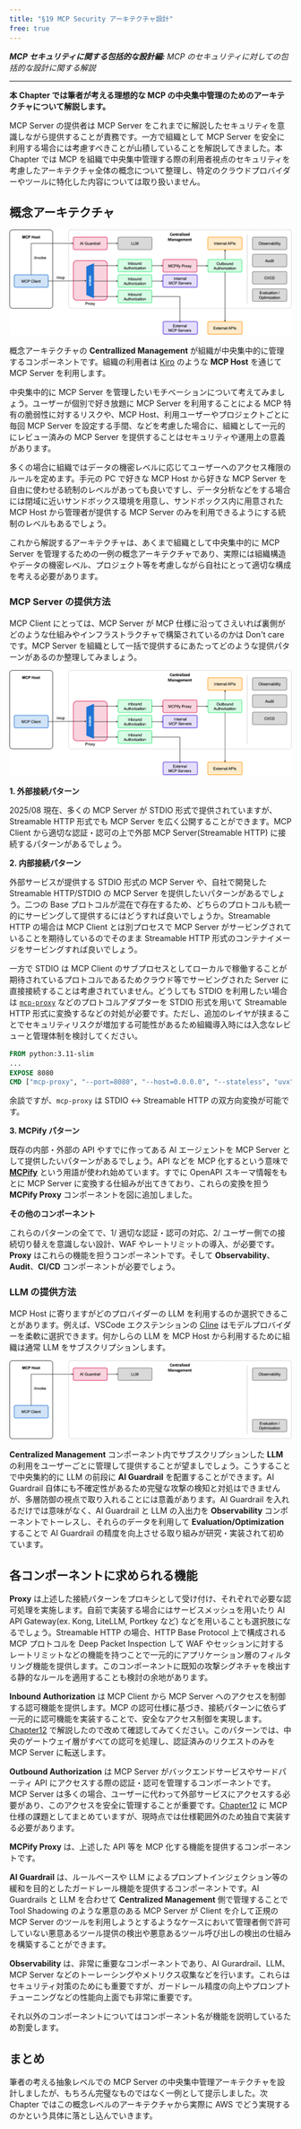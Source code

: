 ```yaml
---
title: "§19 MCP Security アーキテクチャ設計"
free: true
---
```


___MCP セキュリティに関する包括的な設計編:___ _MCP のセキュリティに対しての包括的な設計に関する解説_

---

**本 Chapter では筆者が考える理想的な MCP の中央集中管理のためのアーキテクチャについて解説します。** 

MCP Server の提供者は MCP Server をこれまでに解説したセキュリティを意識しながら提供することが責務です。一方で組織として MCP Server を安全に利用する場合には考慮すべきことが山積していることを解説してきました。本 Chapter では MCP を組織で中央集中管理する際の利用者視点のセキュリティを考慮したアーキテクチャ全体の概念について整理し、特定のクラウドプロバイダーやツールに特化した内容については取り扱いません。

## 概念アーキテクチャ

![190101](/images/books/security-of-the-mcp/fig_c19_s01_01.png)

概念アーキテクチャの **Centrallized Management** が組織が中央集中的に管理するコンポーネントです。組織の利用者は [Kiro](https://aws.amazon.com/jp/blogs/news/introducing-kiro/) のような **MCP Host** を通じて MCP Server を利用します。

中央集中的に MCP Server を管理したいモチベーションについて考えてみましょう。ユーザーが個別で好き放題に MCP Server を利用することによる MCP 特有の脆弱性に対するリスクや、MCP Host、利用ユーザーやプロジェクトごとに毎回 MCP Server を設定する手間、などを考慮した場合に、組織として一元的にレビュー済みの MCP Server を提供することはセキュリティや運用上の意義があります。

多くの場合に組織ではデータの機密レベルに応じてユーザーへのアクセス権限のルールを定めます。手元の PC で好きな MCP Host から好きな MCP Server を自由に使わせる統制のレベルがあっても良いですし、データ分析などをする場合には閉域に近いサンドボックス環境を用意し、サンドボックス内に用意された MCP Host から管理者が提供する MCP Server のみを利用できるようにする統制のレベルもあるでしょう。

これから解説するアーキテクチャは、あくまで組織として中央集中的に MCP Server を管理するための一例の概念アーキテクチャであり、実際には組織構造やデータの機密レベル、プロジェクト等を考慮しながら自社にとって適切な構成を考える必要があります。

### MCP Server の提供方法

MCP Client にとっては、MCP Server が MCP 仕様に沿ってさえいれば裏側がどのような仕組みやインフラストラクチャで構築されているのかは  Don't care です。MCP Server を組織として一括で提供するにあたってどのような提供パターンがあるのか整理してみましょう。

![190102](/images/books/security-of-the-mcp/fig_c19_s01_02.png)

**1. 外部接続パターン**

2025/08 現在、多くの MCP Server が STDIO 形式で提供されていますが、Streamable HTTP 形式でも MCP Server を広く公開することができます。MCP Client から適切な認証・認可の上で外部 MCP Server(Streamable HTTP) に接続するパターンがあるでしょう。

**2. 内部接続パターン**

外部サービスが提供する STDIO 形式の MCP Server や、自社で開発した Streamable HTTP/STDIO の MCP Server を提供したいパターンがあるでしょう。二つの Base プロトコルが混在で存在するため、どちらのプロトコルも統一的にサービングして提供するにはどうすれば良いでしょうか。Streamable HTTP の場合は MCP Client とは別プロセスで MCP Server がサービングされていることを期待しているのでそのまま Streamable HTTP 形式のコンテナイメージをサービングすれば良いでしょう。

一方で STDIO は MCP Client のサブプロセスとしてローカルで稼働することが期待されているプロトコルであるためクラウド等でサービングされた Server に直接接続することは考慮されていません。どうしても STDIO を利用したい場合は [`mcp-proxy`](https://github.com/sparfenyuk/mcp-proxy) などのプロトコルアダプターを STDIO 形式を用いて Streamable HTTP 形式に変換するなどの対処が必要です。ただし、追加のレイヤが挟まることでセキュリティリスクが増加する可能性があるため組織導入時には入念なレビューと管理体制を検討してください。

```Dockerfile
FROM python:3.11-slim
...
EXPOSE 8080
CMD ["mcp-proxy", "--port=8080", "--host=0.0.0.0", "--stateless", "uvx", "mcp-server-fetch"]
```

余談ですが、`mcp-proxy` は STDIO ↔︎ Streamable HTTP の双方向変換が可能です。

**3. MCPify パターン**

既存の内部・外部の API やすでに作ってある AI エージェントを MCP Server として提供したいパターンがあるでしょう。API などを MCP 化するという意味で [**MCPify**](https://catalog.us-east-1.prod.workshops.aws/workshops/015a2de4-9522-4532-b2eb-639280dc31d8/en-US/30-agentcore-gateway/31-transforming-lambda-to-mcp) という用語が使われ始めています。すでに OpenAPI スキーマ情報をもとに MCP Server に変換する仕組みが出てきており、これらの変換を担う **MCPify Proxy** コンポーネントを図に追加しました。

**その他のコンポーネント**

これらのパターンの全てで、1/ 適切な認証・認可の対応、2/ ユーザー側での接続切り替えを意識しない設計、WAF やレートリミットの導入、が必要です。**Proxy** はこれらの機能を担うコンポーネントです。そして **Observability**、**Audit**、**CI/CD** コンポーネントが必要でしょう。

### LLM の提供方法

MCP Host に寄りますがどのプロバイダーの LLM を利用するのか選択できることがあります。例えば、VSCode エクステンションの [Cline](https://github.com/cline/cline) はモデルプロバイダーを柔軟に選択できます。何かしらの LLM を MCP Host から利用するために組織は通常 LLM をサブスクリプションします。

![190103](/images/books/security-of-the-mcp/fig_c19_s01_03.png)

**Centralized Management** コンポーネント内でサブスクリプションした **LLM** の利用をユーザーごとに管理して提供することが望ましでしょう。こうすることで中央集約的に LLM の前段に **AI Guardrail** を配置することができます。AI Guardrail 自体にも不確定性があるため完璧な攻撃の検知と対処はできませんが、多層防御の視点で取り入れることには意義があります。AI Guardrail を入れるだけでは意味がなく、AI Guardrail と LLM の入出力を **Observability** コンポーネントでトーレスし、それらのデータを利用して **Evaluation/Optimization** することで AI Guardrail の精度を向上させる取り組みが研究・実装されて初めています。

## 各コンポーネントに求められる機能

**Proxy** は上述した接続パターンをプロキシとして受け付け、それぞれで必要な認可処理を実施します。自前で実装する場合にはサービスメッシュを用いたり AI API Gateway(ex. Kong, LiteLLM, Portkey など) などを用いることも選択肢になるでしょう。Streamable HTTP の場合、HTTP Base Protocol 上で構成される MCP プロトコルを Deep Packet Inspection して WAF やセッションに対するレートリミットなどの機能を持つことで一元的にアプリケーション層のフィルタリング機能を提供します。このコンポーネントに既知の攻撃シグネチャを検出する静的なルールを適用することも検討の余地があります。

**Inbound Authorization** は MCP Client から MCP Server へのアクセスを制御する認可機能を提供します。MCP の認可仕様に基づき、接続パターンに依らず一元的に認可機能を実装することで、安全なアクセス制御を実現します。[Chapter12](https://zenn.dev/tosshi/books/security-of-the-mcp/viewer/chapter12) で解説したので改めて確認してみてください。このパターンでは、中央のゲートウェイ層がすべての認可を処理し、認証済みのリクエストのみを MCP Server に転送します。

**Outbound Authorization** は MCP Server がバックエンドサービスやサードパーティ API にアクセスする際の認証・認可を管理するコンポーネントです。MCP Server は多くの場合、ユーザーに代わって外部サービスにアクセスする必要があり、このアクセスを安全に管理することが重要です。[Chapter12](https://zenn.dev/tosshi/books/security-of-the-mcp/viewer/chapter12) に MCP 仕様の課題としてまとめていますが、現時点では仕様範囲外のため独自で実装する必要があります。

**MCPify Proxy** は、上述した API 等を MCP 化する機能を提供するコンポーネントです。

**AI Guardrail** は、ルールベースや LLM によるプロンプトインジェクション等の緩和を目的としたガードレール機能を提供するコンポーネントです。AI Guardrails と LLM を合わせて **Centralized Management** 側で管理することで Tool Shadowing のような悪意のある MCP Server が Client を介して正規の MCP Server のツールを利用しようとするようなケースにおいて管理者側で許可していない悪意あるツール提供の検出や悪意あるツール呼び出しの検出の仕組みを構築することができます。

**Observability** は、非常に重要なコンポーネントであり、AI Gurardrail、LLM、MCP Server などのトーレーシングやメトリクス収集などを行います。これらはセキュリティ対策のためにも重要ですが、ガードレール精度の向上やプロンプトチューニングなどの性能向上面でも非常に重要です。

それ以外のコンポーネントについてはコンポーネント名が機能を説明しているため割愛します。

## まとめ

筆者の考える抽象レベルでの MCP Server の中央集中管理アーキテクチャを設計しましたが、もちろん完璧なものではなく一例として提示しました。次 Chapter ではこの概念レベルのアーキテクチャから実際に AWS でどう実現するのかという具体に落とし込んでいきます。